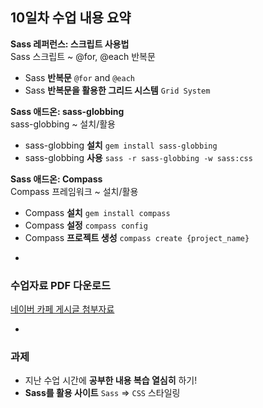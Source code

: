 ## 10일차 수업 내용 요약
__Sass 레퍼런스: 스크립트 사용법__<br>
Sass 스크립트 ~ @for, @each 반복문

- Sass __반복문__ `@for` and `@each`
- Sass __반복문을 활용한 그리드 시스템__ `Grid System`

__Sass 애드온: sass-globbing__<br>
sass-globbing ~ 설치/활용

- sass-globbing __설치__ `gem install sass-globbing`
- sass-globbing __사용__ `sass -r sass-globbing -w sass:css`

__Sass 애드온: Compass__<br>
Compass 프레임워크 ~ 설치/활용

- Compass __설치__ `gem install compass`
- Compass __설정__ `compass config`
- Compass __프로젝트 생성__ `compass create {project_name}`

<!-- __Jade 레퍼런스: 사용법__<br>
Jade ~ 설치/활용

- Node.js & NPM __환경 설정__ `Install Node.js`
- Jade __Jade 컴파일 명령__ `jade -w -P index.jade` -->

-

### 수업자료 PDF 다운로드
[네이버 카페 게시글 첨부자료](http://cafe.naver.com/webstandardproject/3988)

-

### 과제
- 지난 수업 시간에 __공부한 내용 복습 열심히__ 하기!
- __Sass를 활용 사이트__ `Sass` ⇒ `CSS` 스타일링